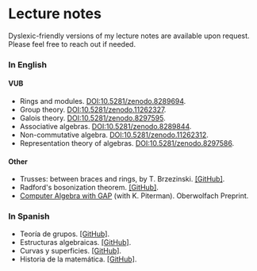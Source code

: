 # Lecture notes

Dyslexic-friendly versions of my lecture notes are available upon request. Please feel free to reach out if needed.

### In English

#### VUB
* Rings and modules. [DOI:10.5281/zenodo.8289694](https://zenodo.org/doi/10.5281/zenodo.8289694).
* Group theory. [DOI:10.5281/zenodo.11262327](https://zenodo.org/doi/10.5281/zenodo.11262327).
* Galois theory. [DOI:10.5281/zenodo.8297595](https://zenodo.org/doi/10.5281/zenodo.8297595).
* Associative algebras. [DOI:10.5281/zenodo.8289844](https://doi.org/10.5281/zenodo.8289844).
* Non-commutative algebra. [DOI:10.5281/zenodo.11262312](https://zenodo.org/doi/10.5281/zenodo.11262312).
* Representation theory of algebras. [DOI:10.5281/zenodo.8297586](https://zenodo.org/doi/10.5281/zenodo.8297586).

#### Other

* Trusses: between braces and rings, by T. Brzezinski. [[GitHub]](https://github.com/vendramin/trusses).
* Radford's bosonization theorem. [[GitHub]](https://github.com/vendramin/radford).
* [Computer Algebra with GAP](https://publications.mfo.de/handle/mfo/4023) (with K. Piterman). Oberwolfach Preprint. 

### In Spanish

* Teoría de grupos. [[GitHub]](https://github.com/vendramin/grupos).
* Estructuras algebraicas. [[GitHub]](https://github.com/vendramin/estructuras).
* Curvas y superficies. [[GitHub]](https://github.com/vendramin/curvas).
* Historia de la matemática. [[GitHub]](https://github.com/vendramin/historia).

